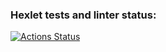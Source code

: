 ### Hexlet tests and linter status:
[![Actions Status](https://github.com/Scre1-B0t/frontend-project-44/actions/workflows/hexlet-check.yml/badge.svg)](https://github.com/Scre1-B0t/frontend-project-44/actions)